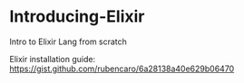 # Introducing-Elixir
Intro to Elixir Lang from scratch

Elixir installation guide: https://gist.github.com/rubencaro/6a28138a40e629b06470
